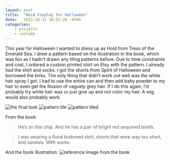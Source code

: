 ```yaml
---
layout: post
title:  "Hoid Cosplay for Halloween"
date:   2023-10-31 10:55:20 -0500
categories: 
    - projects
    - costume
---
```


This year for Halloween I wanted to dress up as Hoid from Tress of the Emerald Sea. I drew a pattern based on the illustration in the book, which was fun as I hadn't drawn any tiling patterns before. Due to time constraints and cost, I ordered a custom printed shirt on Etsy with the pattern. I already had the shirt and socks. I got the shorts from Spirit of Halloween and borrowed the birks. The only thing that didn't work out well was the white hair spray I got. I had to use the entire can and then add baby powder to my hair to even get the illusion of vaguely grey hair. If I do this again, I'd probably try white hair wax or just give up and not color my hair. A wig would also probably work.

![the final look](https://64.media.tumblr.com/3e666b136a4000fd2395fc18f6d5530b/af87cf4d5e1263c7-40/s2048x3072/c7a611b34595086c8f0e08046e48b1879f4b1a4e.jpg "the final look")
![pattern tile](https://64.media.tumblr.com/cc860a163a91f25d5eee59f6193ef46a/fb36a793d1e79120-34/s2048x3072/19a2fb628d6dc3cee42a84598346b2977628b0e3.png "pattern tile")
![pattern tiled](https://64.media.tumblr.com/f6398fa9b11b46e975c9cbd1738ad3af/fb36a793d1e79120-73/s2048x3072/8ee2123150d7f4f3ddf3c12f9a182e30fd0991a1.png "pattern tiled")

From the book:
> He’s on this ship. And he has a pair of bright red sequined briefs.

> I was wearing a floral buttoned shirt, shorts that were way too short, and sandals.
With socks.

And the book illustration:
![reference image from the book](https://coppermind.net/w/images/BattleOfWits.jpg "reference image from the book")